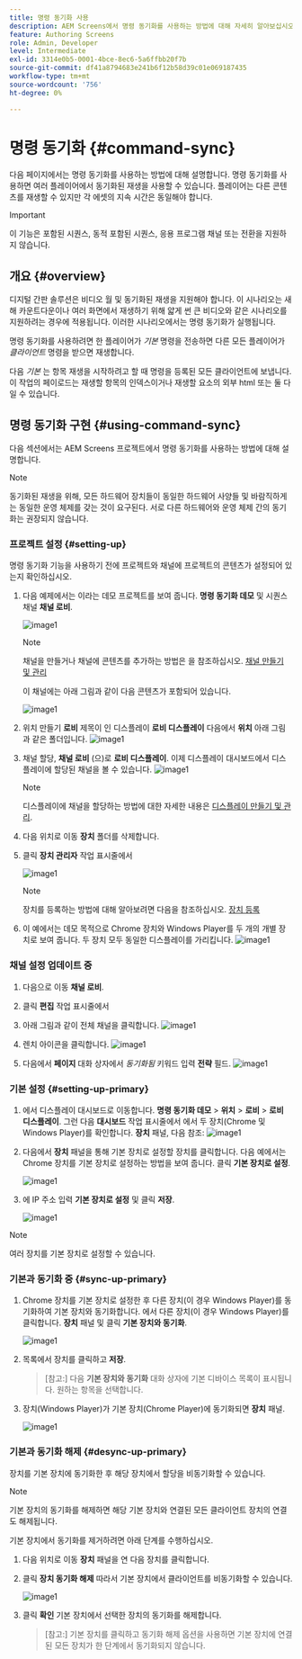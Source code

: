 ```yaml
---
title: 명령 동기화 사용
description: AEM Screens에서 명령 동기화를 사용하는 방법에 대해 자세히 알아보십시오.
feature: Authoring Screens
role: Admin, Developer
level: Intermediate
exl-id: 3314e0b5-0001-4bce-8ec6-5a6ffbb20f7b
source-git-commit: df41a8794683e241b6f12b58d39c01e069187435
workflow-type: tm+mt
source-wordcount: '756'
ht-degree: 0%

---
```


# 명령 동기화 {#command-sync}

다음 페이지에서는 명령 동기화를 사용하는 방법에 대해 설명합니다. 명령 동기화를 사용하면 여러 플레이어에서 동기화된 재생을 사용할 수 있습니다. 플레이어는 다른 콘텐츠를 재생할 수 있지만 각 에셋의 지속 시간은 동일해야 합니다.

>[!IMPORTANT]
>
>이 기능은 포함된 시퀀스, 동적 포함된 시퀀스, 응용 프로그램 채널 또는 전환을 지원하지 않습니다.

## 개요 {#overview}

디지털 간판 솔루션은 비디오 월 및 동기화된 재생을 지원해야 합니다. 이 시나리오는 새해 카운트다운이나 여러 화면에서 재생하기 위해 얇게 썬 큰 비디오와 같은 시나리오를 지원하려는 경우에 적용됩니다. 이러한 시나리오에서는 명령 동기화가 실행됩니다.

명령 동기화를 사용하려면 한 플레이어가 *기본* 명령을 전송하면 다른 모든 플레이어가 *클라이언트* 명령을 받으면 재생합니다.

다음 *기본* 는 항목 재생을 시작하려고 할 때 명령을 등록된 모든 클라이언트에 보냅니다. 이 작업의 페이로드는 재생할 항목의 인덱스이거나 재생할 요소의 외부 html 또는 둘 다일 수 있습니다.

## 명령 동기화 구현 {#using-command-sync}

다음 섹션에서는 AEM Screens 프로젝트에서 명령 동기화를 사용하는 방법에 대해 설명합니다.

>[!NOTE]
>
>동기화된 재생을 위해, 모든 하드웨어 장치들이 동일한 하드웨어 사양들 및 바람직하게는 동일한 운영 체제를 갖는 것이 요구된다. 서로 다른 하드웨어와 운영 체제 간의 동기화는 권장되지 않습니다.

### 프로젝트 설정 {#setting-up}

명령 동기화 기능을 사용하기 전에 프로젝트와 채널에 프로젝트의 콘텐츠가 설정되어 있는지 확인하십시오.

1. 다음 예제에서는 이라는 데모 프로젝트를 보여 줍니다. **명령 동기화 데모** 및 시퀀스 채널 **채널 로비**.

   ![image1](assets/command-sync/command-sync1-1.png)

   >[!NOTE]
   >
   >채널을 만들거나 채널에 콘텐츠를 추가하는 방법은 을 참조하십시오. [채널 만들기 및 관리](/help/user-guide/managing-channels.md)

   이 채널에는 아래 그림과 같이 다음 콘텐츠가 포함되어 있습니다.

   ![image1](assets/command-sync/command-sync2-1.png)

1. 위치 만들기 **로비** 제목이 인 디스플레이 **로비 디스플레이** 다음에서 **위치** 아래 그림과 같은 폴더입니다.
   ![image1](assets/command-sync/command-sync3-1.png)

1. 채널 할당, **채널 로비** (으)로 **로비 디스플레이**. 이제 디스플레이 대시보드에서 디스플레이에 할당된 채널을 볼 수 있습니다.
   ![image1](assets/command-sync/command-sync4-1.png)

   >[!NOTE]
   >
   >디스플레이에 채널을 할당하는 방법에 대한 자세한 내용은 [디스플레이 만들기 및 관리](/help/user-guide/managing-displays.md).

1. 다음 위치로 이동 **장치** 폴더를 삭제합니다.
1. 클릭 **장치 관리자** 작업 표시줄에서

   ![image1](assets/command-sync5.png)

   >[!NOTE]
   >
   >장치를 등록하는 방법에 대해 알아보려면 다음을 참조하십시오. [장치 등록](/help/user-guide/device-registration.md)

1. 이 예에서는 데모 목적으로 Chrome 장치와 Windows Player를 두 개의 개별 장치로 보여 줍니다. 두 장치 모두 동일한 디스플레이를 가리킵니다.
   ![image1](assets/command-sync6.png)

### 채널 설정 업데이트 중

1. 다음으로 이동 **채널 로비**.
1. 클릭 **편집** 작업 표시줄에서
1. 아래 그림과 같이 전체 채널을 클릭합니다.
   ![image1](assets/command-sync/command-sync7-1.png)

1. 렌치 아이콘을 클릭합니다.
   ![image1](assets/command-sync/command-sync8-1.png)

1. 다음에서 **페이지** 대화 상자에서 *동기화됨* 키워드 입력 **전략** 필드.
   ![image1](assets/command-sync/command-sync9-1.png)


### 기본 설정 {#setting-up-primary}

1. 에서 디스플레이 대시보드로 이동합니다. **명령 동기화 데모** > **위치**  > **로비** > **로비 디스플레이**. 그런 다음 **대시보드** 작업 표시줄에서
에서 두 장치(Chrome 및 Windows Player)를 확인합니다. **장치** 패널, 다음 참조:
   ![image1](assets/command-sync/command-sync10-1.png)

1. 다음에서 **장치** 패널을 통해 기본 장치로 설정할 장치를 클릭합니다. 다음 예에서는 Chrome 장치를 기본 장치로 설정하는 방법을 보여 줍니다. 클릭 **기본 장치로 설정**.

   ![image1](assets/command-sync/command-sync11-1.png)

1. 에 IP 주소 입력 **기본 장치로 설정** 및 클릭 **저장**.

   ![image1](assets/command-sync/command-sync12-1.png)

>[!NOTE]
>
>여러 장치를 기본 장치로 설정할 수 있습니다.

### 기본과 동기화 중 {#sync-up-primary}

1. Chrome 장치를 기본 장치로 설정한 후 다른 장치(이 경우 Windows Player)를 동기화하여 기본 장치와 동기화합니다.
에서 다른 장치(이 경우 Windows Player)를 클릭합니다. **장치** 패널 및 클릭 **기본 장치와 동기화**.

   ![image1](assets/command-sync/command-sync13-1.png)

1. 목록에서 장치를 클릭하고 **저장**.

   >[참고:]
   > 다음 **기본 장치와 동기화** 대화 상자에 기본 디바이스 목록이 표시됩니다. 원하는 항목을 선택합니다.

1. 장치(Windows Player)가 기본 장치(Chrome Player)에 동기화되면 **장치** 패널.

   ![image1](assets/command-sync/command-sync14-1.png)

### 기본과 동기화 해제 {#desync-up-primary}

장치를 기본 장치에 동기화한 후 해당 장치에서 할당을 비동기화할 수 있습니다.

>[!NOTE]
>
>기본 장치의 동기화를 해제하면 해당 기본 장치와 연결된 모든 클라이언트 장치의 연결도 해제됩니다.

기본 장치에서 동기화를 제거하려면 아래 단계를 수행하십시오.

1. 다음 위치로 이동 **장치** 패널을 연 다음 장치를 클릭합니다.

1. 클릭 **장치 동기화 해제** 따라서 기본 장치에서 클라이언트를 비동기화할 수 있습니다.

   ![image1](assets/command-sync/command-sync15-1.png)

1. 클릭 **확인** 기본 장치에서 선택한 장치의 동기화를 해제합니다.

   >[참고:]
   > 기본 장치를 클릭하고 동기화 해제 옵션을 사용하면 기본 장치에 연결된 모든 장치가 한 단계에서 동기화되지 않습니다.
